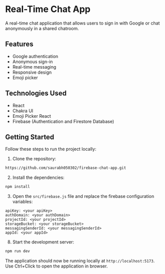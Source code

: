 # Real-Time Chat App

A real-time chat application that allows users to sign in with Google or chat anonymously in a shared chatroom.

## Features

- Google authentication
- Anonymous sign-in
- Real-time messaging
- Responsive design
- Emoji picker

## Technologies Used

- React
- Chakra UI
- Emoji Picker React
- Firebase (Authentication and Firestore Database)


## Getting Started

Follow these steps to run the project locally:

1. Clone the repository:

```bash
https://github.com/saurabh050302/firebase-chat-app.git
```

2. Install the dependencies:

```bash
npm install
```

3. Open the `src/firebase.js` file and replace the firebase configuration variables:

```
apiKey: <your apiKey>
authDomain: <your authDomain>
projectId: <your projectId>
storageBucket: <your storageBucket>
messagingSenderId: <your messagingSenderId>
appId: <your appId>

```

8. Start the development server:

```bash
npm run dev
```

The application should now be running locally at `http://localhost:5173`. Use Ctrl+Click to open the application in browser.
